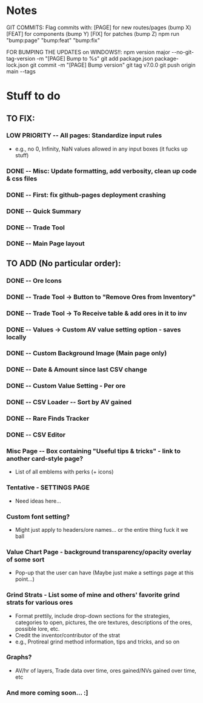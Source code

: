 # Notes
GIT COMMITS:
Flag commits with:
[PAGE] for new routes/pages (bump X)
[FEAT] for components (bump Y)
[FIX] for patches (bump Z)
npm run
"bump:page"
"bump:feat"
"bump:fix"

FOR BUMPING THE UPDATES on WINDOWS!!:
npm version major --no-git-tag-version -m "[PAGE] Bump to %s"
   git add package.json package-lock.json
   git commit -m "[PAGE] Bump version"
   git tag v7.0.0
   git push origin main --tags

# Stuff to do

## TO FIX:

### LOW PRIORITY -- All pages: Standardize input rules
 - e.g., no 0, Infinity, NaN values allowed in any input boxes (it fucks up stuff)
### DONE -- Misc: Update formatting, add verbosity, clean up code & css files
### DONE -- First: fix github-pages deployment crashing
### DONE -- Quick Summary
### DONE -- Trade Tool
### DONE -- Main Page layout

## TO ADD (No particular order):

### DONE -- Ore Icons
### DONE -- Trade Tool -> Button to "Remove Ores from Inventory"
### DONE -- Trade Tool -> To Receive table & add ores in it to inv
### DONE -- Values -> Custom AV value setting option - saves locally
### DONE -- Custom Background Image (Main page only)
### DONE -- Date & Amount since last CSV change
### DONE -- Custom Value Setting - Per ore
### DONE -- CSV Loader -- Sort by AV gained
### DONE -- Rare Finds Tracker
### DONE -- CSV Editor

### Misc Page -- Box containing "Useful tips & tricks" - link to another card-style page?
 - List of all emblems with perks (+ icons)

### Tentative - SETTINGS PAGE
 - Need ideas here...

### Custom font setting?
 - Might just apply to headers/ore names... or the entire thing fuck it we ball

### Value Chart Page - background transparency/opacity overlay of some sort
 - Pop-up that the user can have (Maybe just make a settings page at this point...)

### Grind Strats - List some of mine and others' favorite grind strats for various ores
 - Format prettily, include drop-down sections for the strategies, categories to open,
pictures, the ore textures, descriptions of the ores, possible lore, etc.
 - Credit the inventor/contributor of the strat
 - e.g., Protireal grind method information, tips and tricks, and so on

### Graphs?
 - AV/hr of layers, Trade data over time, ores gained/NVs gained over time, etc

### And more coming soon... :]
